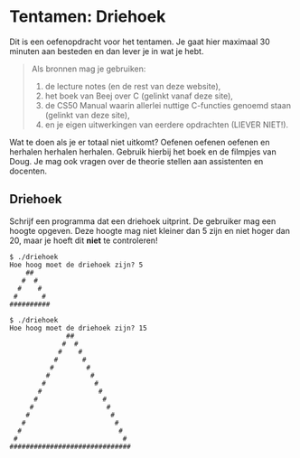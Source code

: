 # Tentamen: Driehoek

Dit is een oefenopdracht voor het tentamen. Je gaat hier maximaal 30 minuten aan besteden en dan lever je in wat je hebt.

> Als bronnen mag je gebruiken:
> 
> 1. de lecture notes (en de rest van deze website),
> 2. het boek van Beej over C (gelinkt vanaf deze site),
> 3. de CS50 Manual waarin allerlei nuttige C-functies genoemd staan (gelinkt van deze site),
> 4. en je eigen uitwerkingen van eerdere opdrachten (LIEVER NIET!).

Wat te doen als je er totaal niet uitkomt? Oefenen oefenen oefenen en herhalen herhalen herhalen. Gebruik hierbij het boek en de filmpjes van Doug. Je mag ook vragen over de theorie stellen aan assistenten en docenten.


## Driehoek

Schrijf een programma dat een driehoek uitprint. De gebruiker mag een hoogte opgeven. Deze hoogte mag niet kleiner dan 5 zijn en niet hoger dan 20, maar je hoeft dit **niet** te controleren!

    $ ./driehoek
    Hoe hoog moet de driehoek zijn? 5
        ##
       #  #
      #    #
     #      #
    ##########

    $ ./driehoek
    Hoe hoog moet de driehoek zijn? 15
                  ##
                 #  #
                #    #
               #      #
              #        #
             #          #
            #            #
           #              #
          #                #
         #                  #
        #                    #
       #                      #
      #                        #
     #                          #
    ##############################
